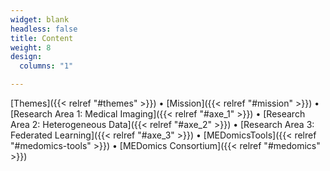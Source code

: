 ```yaml
---
widget: blank
headless: false
title: Content
weight: 8
design:
  columns: "1"  

---
```


[Themes]({{< relref "#themes" >}}) • 
[Mission]({{< relref "#mission" >}}) • 
[Research Area 1: Medical Imaging]({{< relref "#axe_1" >}}) • 
[Research Area 2: Heterogeneous Data]({{< relref "#axe_2" >}}) • 
[Research Area 3: Federated Learning]({{< relref "#axe_3" >}}) •
[MEDomicsTools]({{< relref "#medomics-tools" >}}) • 
[MEDomics Consortium]({{< relref "#medomics" >}})

